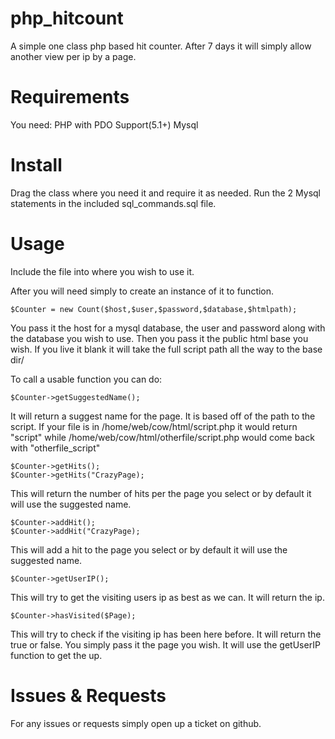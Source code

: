 php_hitcount
============

A simple one class php based hit counter. 
After 7 days it will simply allow another view per ip by a page.

Requirements
============
You need:
    PHP with PDO Support(5.1+)
    Mysql

Install
============

Drag the class where you need it and require it as needed. 
Run the 2 Mysql statements in the included sql_commands.sql file.

Usage
============

Include the file into where you wish to use it.

After you will need simply to create an instance of it to function.
```
$Counter = new Count($host,$user,$password,$database,$htmlpath);
```
You pass it the host for a mysql database, the user and password along with the database you wish to use. Then you pass it the public html base you wish. If you live it blank it will take the full script path all the way to the base dir/


To call a usable function you can do:
```
$Counter->getSuggestedName();
```
It will return a suggest name for the page. It is based off of the path to the script.
If your file is in /home/web/cow/html/script.php it would return "script" while /home/web/cow/html/otherfile/script.php would come back with "otherfile_script"

```
$Counter->getHits();
$Counter->getHits("CrazyPage);
```
This will return the number of hits per the page you select or by default it will use the suggested name.

```
$Counter->addHit();
$Counter->addHit("CrazyPage);
```
This will add a hit to the page you select or by default it will use the suggested name.

```
$Counter->getUserIP();
```
This will try to get the visiting users ip as best as we can. It will return the ip.

```
$Counter->hasVisited($Page);
```
This will try to check if the visiting ip has been here before. It will return the true or false. You simply pass it the page you wish. It will use the getUserIP function to get the up.

Issues & Requests 
============

For any issues or requests simply open up a ticket on github.
